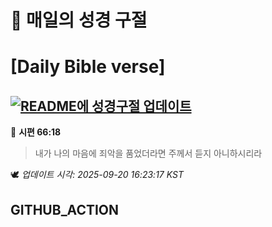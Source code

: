 # 🙏 매일의 성경 구절
# [Daily Bible verse]
## [![README에 성경구절 업데이트](https://github.com/DONGSUKA/first_test/actions/workflows/update-readme-bible.yml/badge.svg)](https://github.com/DONGSUKA/first_test/actions/workflows/update-readme-bible.yml)
<!-- START_BIBLE_VERSE -->
📖 **시편 66:18**
> 내가 나의 마음에 죄악을 품었더라면 주께서 듣지 아니하시리라

🕊️ _업데이트 시각: 2025-09-20 16:23:17 KST_
  <!-- END_BIBLE_VERSE -->
## GITHUB_ACTION
